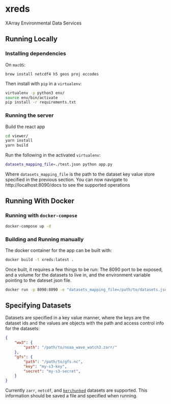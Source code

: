 # xreds

XArray Environmental Data Services

## Running Locally

### Installing dependencies

On `macOS`: 

```
brew install netcdf4 h5 geos proj eccodes
```

Then install with `pip` in a `virtualenv`:

```bash
virtualenv -p python3 env/ 
source env/bin/activate
pip install -r requirements.txt
```

### Running the server

Build the react app

```bash
cd viewer/
yarn install 
yarn build
```

Run the following in the activated `virtualenv`:

```bash 
datasets_mapping_file=./test.json python app.py
```

Where `datasets_mapping_file` is the path to the dataset key value store specified in the previous section. You can now navigate to http://localhost:8090/docs to see the supported operations 

## Running With Docker

### Running with `docker-compose`

```bash
docker-compose up -d
```

### Building and Running manually 

The docker container for the app can be built with: 

```bash
docker build -t xreds:latest .
```

Once built, it requires a few things to be run: The 8090 port to be exposed, and a volume for the datasets to live in, and the environment variable pointing to the dateset json file.

```bash 
docker run -p 8090:8090 -e "datasets_mapping_file=/path/to/datasets.json" -v "/path/to/datasets:/opt/xreds/datasets" xreds:latest
```

## Specifying Datasets

Datasets are specified in a key value manner, where the keys are the dataset ids and the values are objects with the path and access control info for the datasets: 

```json
{
    "ww3": {
        "path": "/path/to/noaa_wave_watch3.zarr/"
    }, 
    "gfs": {
        "path": "/path/to/gfs.nc", 
        "key": "my-s3-key", 
        "secret": "my-s3-secret",
    }
}
```

Currently `zarr`, `netcdf`, and [`kerchunked`](https://github.com/fsspec/kerchunk) datasets are supported. This information should be saved a file and specified when running.